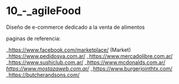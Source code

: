# 10_-_agileFood

Diseño de e-commerce dedicado a la venta de alimentos

paginas de referencia:

_https://www.facebook.com/marketplace/ (Market)
_https://www.pedidosya.com.ar/
_https://www.mercadolibre.com.ar/
_https://www.sushiclub.com.ar/
_https://www.mcdonalds.com.ar/
_https://www.mostazaweb.com.ar/_
_https://www.burgerjointhtx.com/
_https://butcherandsons.com/
